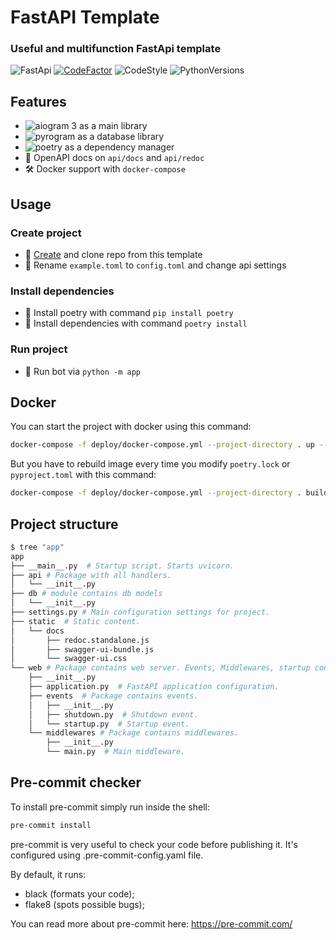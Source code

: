 # FastAPI Template

### Useful and multifunction FastApi template

![FastApi](https://img.shields.io/badge/FastApi-black?style=flat&logo=fastapi)
[![CodeFactor](https://www.codefactor.io/repository/github/yeezy-na-izi/fastapi-template/badge)](https://www.codefactor.io/repository/github/yeezy-na-izi/fastapi-template)
![CodeStyle](https://img.shields.io/badge/code%20style-black-black)
![PythonVersions](https://img.shields.io/pypi/pyversions/FastApi)

## Features

* ![aiogram 3](https://img.shields.io/badge/0.85.0-aiogram-blue) as a main library
* ![pyrogram](https://img.shields.io/badge/0.19.2-tortoise--orm-orange) as a database library
* ![poetry](https://img.shields.io/badge/1.2.1-poetry-yellow) as a dependency manager
* 🎨 OpenAPI docs on `api/docs` and `api/redoc`
* 🛠 Docker support with `docker-compose`

## Usage

### Create project

* 📌 [Create](https://github.com/yeezy-na-izi/FastAPI-template/generate) and clone repo from this template
* 🔑 Rename `example.toml` to `config.toml` and change api settings

### Install dependencies

* 🐍 Install poetry with command `pip install poetry`
* 📎 Install dependencies with command `poetry install`

### Run project

* 🚀 Run bot via `python -m app`

## Docker

You can start the project with docker using this command:

```bash
docker-compose -f deploy/docker-compose.yml --project-directory . up --build
```

But you have to rebuild image every time you modify `poetry.lock` or `pyproject.toml`
with this command:

```bash
docker-compose -f deploy/docker-compose.yml --project-directory . build
```

## Project structure

```bash
$ tree "app"
app
├── __main__.py  # Startup script. Starts uvicorn.
├── api # Package with all handlers.
│   └── __init__.py
├── db # module contains db models
│   └── __init__.py
├── settings.py # Main configuration settings for project.
├── static  # Static content.
│   └── docs
│       ├── redoc.standalone.js
│       ├── swagger-ui-bundle.js
│       └── swagger-ui.css
└── web # Package contains web server. Events, Middlewares, startup config.
    ├── __init__.py
    ├── application.py  # FastAPI application configuration.
    ├── events  # Package contains events.
    │   ├── __init__.py
    │   ├── shutdown.py  # Shutdown event.
    │   └── startup.py  # Startup event.
    └── middlewares # Package contains middlewares.
        ├── __init__.py
        └── main.py  # Main middleware.
```


## Pre-commit checker

To install pre-commit simply run inside the shell:

```bash
pre-commit install
```

pre-commit is very useful to check your code before publishing it.
It's configured using .pre-commit-config.yaml file.

By default, it runs:

* black (formats your code);
* flake8 (spots possible bugs);

You can read more about pre-commit here: https://pre-commit.com/
